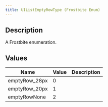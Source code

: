 ```yaml
---
title: UIListEmptyRowType (Frostbite Enum)
---
```

## Description

A Frostbite enumeration.

## Values

| Name           | Value | Description |
| -------------- | ----- | ----------- |
| emptyRow\_28px | 0     |             |
| emptyRow\_20px | 1     |             |
| emptyRowNone   | 2     |             |
